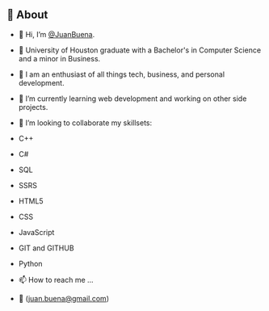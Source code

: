 ## 💼 About
- 👋 Hi, I’m [@JuanBuena](https://github.com/JuanBuena).
- 🏫 University of Houston graduate with a Bachelor's in Computer Science and a minor in Business.

- 👀 I am an enthusiast of all things tech, business, and personal development.
- 🌱 I’m currently learning web development and working on other side projects.
- 💞️ I’m looking to collaborate my skillsets:
- C++
- C#
- SQL
- SSRS
- HTML5
- CSS
- JavaScript
- GIT and GITHUB
- Python

- 📫 How to reach me ...
- 📧 (juan.buena@gmail.com)

<!---
JuanBuena/JuanBuena is a ✨ special ✨ repository because its `README.md` (this file) appears on your GitHub profile.
You can click the Preview link to take a look at your changes.
--->
